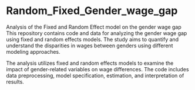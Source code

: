 # Random_Fixed_Gender_wage_gap
Analysis of the Fixed and Random Effect model on the gender wage gap
This repository contains code and data for analyzing the gender wage gap using fixed and random effects models. The study aims to quantify and understand the disparities in wages between genders using different modeling approaches.

The analysis utilizes fixed and random effects models to examine the impact of gender-related variables on wage differences. The code includes data preprocessing, model specification, estimation, and interpretation of results.
